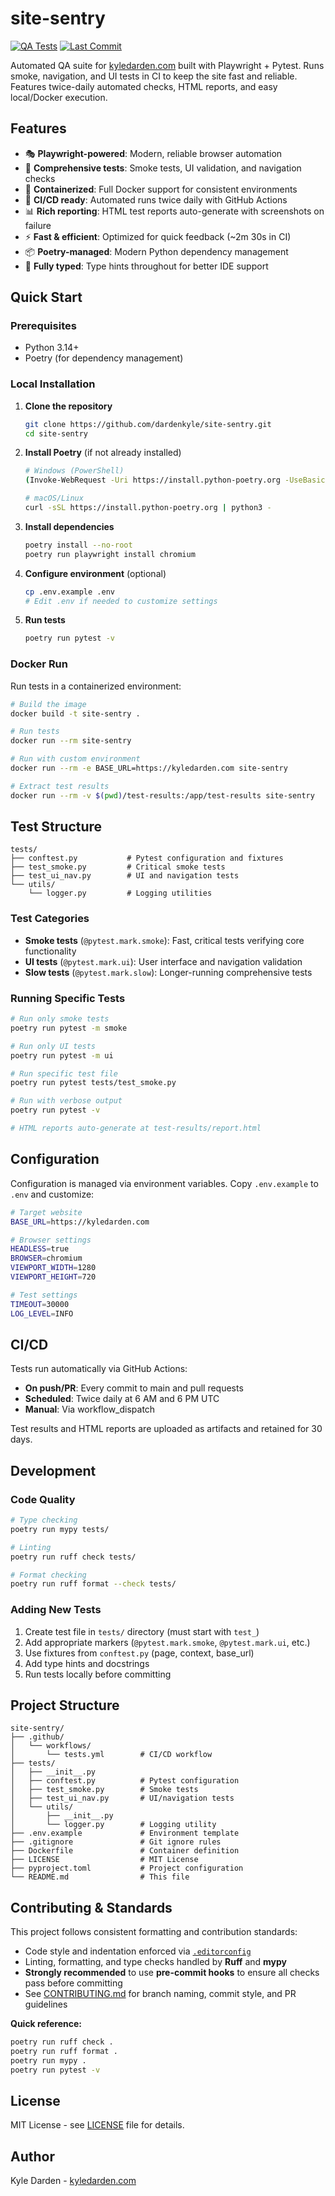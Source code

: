 # site-sentry

[![QA Tests](https://github.com/dardenkyle/site-sentry/actions/workflows/tests.yml/badge.svg)](https://github.com/dardenkyle/site-sentry/actions/workflows/tests.yml)
[![Last Commit](https://img.shields.io/github/last-commit/dardenkyle/site-sentry?label=last%20commit&color=brightgreen)](https://github.com/dardenkyle/site-sentry/commits/main)

Automated QA suite for [kyledarden.com](https://kyledarden.com) built with Playwright + Pytest. Runs smoke, navigation, and UI tests in CI to keep the site fast and reliable. Features twice-daily automated checks, HTML reports, and easy local/Docker execution.

## Features

- 🎭 **Playwright-powered**: Modern, reliable browser automation
- 🧪 **Comprehensive tests**: Smoke tests, UI validation, and navigation checks
- 🐳 **Containerized**: Full Docker support for consistent environments
- 🤖 **CI/CD ready**: Automated runs twice daily with GitHub Actions
- 📊 **Rich reporting**: HTML test reports auto-generate with screenshots on failure
- ⚡ **Fast & efficient**: Optimized for quick feedback (~2m 30s in CI)
- 📦 **Poetry-managed**: Modern Python dependency management
- 📝 **Fully typed**: Type hints throughout for better IDE support

## Quick Start

### Prerequisites

- Python 3.14+
- Poetry (for dependency management)

### Local Installation

1. **Clone the repository**

   ```bash
   git clone https://github.com/dardenkyle/site-sentry.git
   cd site-sentry
   ```

2. **Install Poetry** (if not already installed)

   ```bash
   # Windows (PowerShell)
   (Invoke-WebRequest -Uri https://install.python-poetry.org -UseBasicParsing).Content | py -

   # macOS/Linux
   curl -sSL https://install.python-poetry.org | python3 -
   ```

3. **Install dependencies**

   ```bash
   poetry install --no-root
   poetry run playwright install chromium
   ```

4. **Configure environment** (optional)

   ```bash
   cp .env.example .env
   # Edit .env if needed to customize settings
   ```

5. **Run tests**
   ```bash
   poetry run pytest -v
   ```

### Docker Run

Run tests in a containerized environment:

```bash
# Build the image
docker build -t site-sentry .

# Run tests
docker run --rm site-sentry

# Run with custom environment
docker run --rm -e BASE_URL=https://kyledarden.com site-sentry

# Extract test results
docker run --rm -v $(pwd)/test-results:/app/test-results site-sentry
```

## Test Structure

```
tests/
├── conftest.py           # Pytest configuration and fixtures
├── test_smoke.py         # Critical smoke tests
├── test_ui_nav.py        # UI and navigation tests
└── utils/
    └── logger.py         # Logging utilities
```

### Test Categories

- **Smoke tests** (`@pytest.mark.smoke`): Fast, critical tests verifying core functionality
- **UI tests** (`@pytest.mark.ui`): User interface and navigation validation
- **Slow tests** (`@pytest.mark.slow`): Longer-running comprehensive tests

### Running Specific Tests

```bash
# Run only smoke tests
poetry run pytest -m smoke

# Run only UI tests
poetry run pytest -m ui

# Run specific test file
poetry run pytest tests/test_smoke.py

# Run with verbose output
poetry run pytest -v

# HTML reports auto-generate at test-results/report.html
```

## Configuration

Configuration is managed via environment variables. Copy `.env.example` to `.env` and customize:

```bash
# Target website
BASE_URL=https://kyledarden.com

# Browser settings
HEADLESS=true
BROWSER=chromium
VIEWPORT_WIDTH=1280
VIEWPORT_HEIGHT=720

# Test settings
TIMEOUT=30000
LOG_LEVEL=INFO
```

## CI/CD

Tests run automatically via GitHub Actions:

- **On push/PR**: Every commit to main and pull requests
- **Scheduled**: Twice daily at 6 AM and 6 PM UTC
- **Manual**: Via workflow_dispatch

Test results and HTML reports are uploaded as artifacts and retained for 30 days.

## Development

### Code Quality

```bash
# Type checking
poetry run mypy tests/

# Linting
poetry run ruff check tests/

# Format checking
poetry run ruff format --check tests/
```

### Adding New Tests

1. Create test file in `tests/` directory (must start with `test_`)
2. Add appropriate markers (`@pytest.mark.smoke`, `@pytest.mark.ui`, etc.)
3. Use fixtures from `conftest.py` (page, context, base_url)
4. Add type hints and docstrings
5. Run tests locally before committing

## Project Structure

```
site-sentry/
├── .github/
│   └── workflows/
│       └── tests.yml        # CI/CD workflow
├── tests/
│   ├── __init__.py
│   ├── conftest.py          # Pytest configuration
│   ├── test_smoke.py        # Smoke tests
│   ├── test_ui_nav.py       # UI/navigation tests
│   └── utils/
│       ├── __init__.py
│       └── logger.py        # Logging utility
├── .env.example             # Environment template
├── .gitignore               # Git ignore rules
├── Dockerfile               # Container definition
├── LICENSE                  # MIT License
├── pyproject.toml           # Project configuration
└── README.md                # This file
```

## Contributing & Standards

This project follows consistent formatting and contribution standards:

- Code style and indentation enforced via [`.editorconfig`](.editorconfig)
- Linting, formatting, and type checks handled by **Ruff** and **mypy**
- **Strongly recommended** to use **pre-commit hooks** to ensure all checks pass before committing
- See [CONTRIBUTING.md](CONTRIBUTING.md) for branch naming, commit style, and PR guidelines

**Quick reference:**

```bash
poetry run ruff check .
poetry run ruff format .
poetry run mypy .
poetry run pytest -v
```

## License

MIT License - see [LICENSE](LICENSE) file for details.

## Author

Kyle Darden - [kyledarden.com](https://kyledarden.com)

